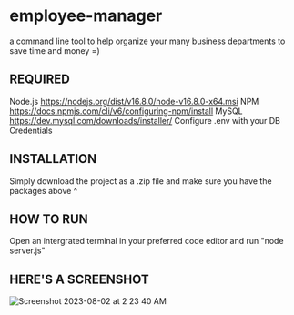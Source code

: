 # employee-manager
a command line tool to help organize your many business departments to save time and money =) 

REQUIRED
-----------------

Node.js https://nodejs.org/dist/v16.8.0/node-v16.8.0-x64.msi
NPM https://docs.npmjs.com/cli/v6/configuring-npm/install
MySQL https://dev.mysql.com/downloads/installer/
Configure .env with your DB Credentials


INSTALLATION
------------
Simply download the project as a .zip file and make sure you have the packages above ^


HOW TO RUN
----------

Open an intergrated terminal in your preferred code editor and run "node server.js"



HERE'S A SCREENSHOT
-------------------
![Screenshot 2023-08-02 at 2 23 40 AM](https://github.com/TannerRhines/employee-manager/assets/129781576/7b390c49-2445-4020-9ee3-43ae62fd248e)
